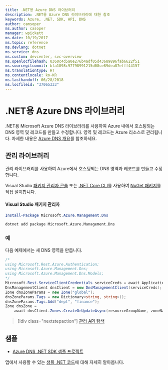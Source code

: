 ```yaml
---
title: .NET용 Azure DNS 라이브러리
description: .NET용 Azure DNS 라이브러리에 대한 참조
keywords: Azure, .NET, SDK, API, DNS
author: camsoper
ms.author: casoper
manager: wpickett
ms.date: 10/19/2017
ms.topic: reference
ms.devlang: dotnet
ms.service: dns
ms.custom: devcenter, svc-overview
ms.openlocfilehash: 0360c4d5a0e276b4adf05d43689896fab6622f51
ms.sourcegitcommit: bfa1898c97798991215d08ce89dea87efff44157
ms.translationtype: HT
ms.contentlocale: ko-KR
ms.lasthandoff: 06/28/2018
ms.locfileid: "37065333"
---
```

# <a name="azure-dns-libraries-for-net"></a>.NET용 Azure DNS 라이브러리

.NET용 Microsoft Azure DNS 라이브러리를 사용하여 Azure 내에서 호스팅되는 DNS 영역 및 레코드를 만들고 수정합니다. 영역 및 레코드는 Azure 리소스로 관리됩니다. 자세한 내용은 [Azure DNS 개요](/azure/dns/dns-overview)를 참조하세요.

## <a name="management-library"></a>관리 라이브러리

관리 라이브러리를 사용하여 Azure에서 호스팅되는 DNS 영역과 레코드를 만들고 수정합니다.

Visual Studio [패키지 관리자 콘솔][PackageManager] 또는 [.NET Core CLI][DotNetCLI]를 사용하여 [NuGet 패키지](https://www.nuget.org/packages/Microsoft.Azure.Management.Dns)를 직접 설치합니다.

#### <a name="visual-studio-package-manager"></a>Visual Studio 패키지 관리자

```powershell
Install-Package Microsoft.Azure.Management.Dns
```

```bash
dotnet add package Microsoft.Azure.Management.Dns
```

### <a name="example"></a>예

다음 예제에서는 새 DNS 영역을 만듭니다.

```csharp
/*
using Microsoft.Rest.Azure.Authentication;
using Microsoft.Azure.Management.Dns;
using Microsoft.Azure.Management.Dns.Models;
*/
Microsoft.Rest.ServiceClientCredentials serviceCreds = await ApplicationTokenProvider.LoginSilentAsync(tenantId, clientId, secret);
DnsManagementClient dnsClient = new DnsManagementClient(serviceCreds);            
Zone dnsZoneParams = new Zone("global");
dnsZoneParams.Tags = new Dictionary<string, string>();
dnsZoneParams.Tags.Add("dept", "finance");
Zone dnsZone =
    await dnsClient.Zones.CreateOrUpdateAsync(resourceGroupName, zoneName, dnsZoneParams, null, "*");
```

> [!div class="nextstepaction"]
> [관리 API 탐색](/dotnet/api/overview/azure/dns/management)

## <a name="samples"></a>샘플

* [Azure DNS .NET SDK 샘플 프로젝트](https://www.microsoft.com/download/details.aspx?id=47268)

앱에서 사용할 수 있는 [샘플 .NET 코드](https://azure.microsoft.com/resources/samples/?platform=dotnet)에 대해 자세히 알아봅니다.

[PackageManager]: https://docs.microsoft.com/nuget/tools/package-manager-console
[DotNetCLI]: https://docs.microsoft.com/dotnet/core/tools/dotnet-add-package
